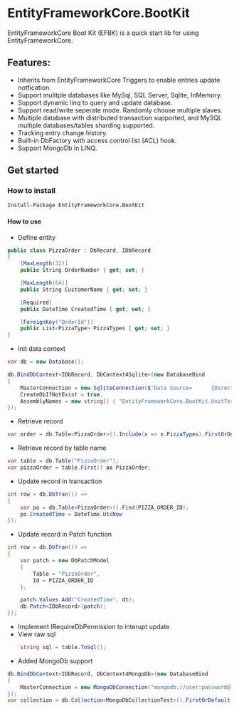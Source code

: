 # EntityFrameworkCore.BootKit
EntityFrameworkCore Boot Kit (EFBK) is a quick start lib for using EntityFrameworkCore.

## Features:

* Inherits from EntityFrameworkCore Triggers to enable entries update notfication.
* Support mulitple databases like MySql, SQL Server, Sqlite, InMemory.
* Support dynamic linq to query and update database.
* Support read/write seperate mode. Randomly choose multiple slaves.
* Multiple database with distributed transaction supported, and MySQL multiple databases/tables sharding supported.
* Tracking entry change history.
* Built-in DbFactory with access control list (ACL) hook.
* Support MongoDb in LINQ.

## Get started
### How to install
````sh
Install-Package EntityFrameworkCore.BootKit
````

#### How to use
* Define entity

````cs
public class PizzaOrder : DbRecord, IDbRecord
{
	[MaxLength(32)]
	public String OrderNumber { get; set; } 

	[MaxLength(64)]
	public String CustomerName { get; set; }

	[Required]
	public DateTime CreatedTime { get; set; }

	[ForeignKey("OrderId")]
	public List<PizzaType> PizzaTypes { get; set; }
}
````
* Init data context

````cs
var db = new Database();

db.BindDbContext<IDbRecord, DbContext4Sqlite>(new DatabaseBind
{
	MasterConnection = new SqliteConnection($"Data Source=		{Directory.GetCurrentDirectory()}\\..\\..\\..\\..\\bootkit.db"),
	CreateDbIfNotExist = true,
	AssemblyNames = new string[] { "EntityFrameworkCore.BootKit.UnitTest" }
});
````
* Retrieve record

````cs
var order = db.Table<PizzaOrder>().Include(x => x.PizzaTypes).FirstOrDefault();

````
* Retrieve record by table name

````cs
var table = db.Table("PizzaOrder");
var pizzaOrder = table.First() as PizzaOrder;
````
* Update record in transaction

````cs
int row = db.DbTran(() =>
{
	var po = db.Table<PizzaOrder>().Find(PIZZA_ORDER_ID);
    po.CreatedTime = DateTime.UtcNow
});
````
* Update record in Patch function

````cs
int row = db.DbTran(() =>
{
	var patch = new DbPatchModel
	{
		Table = "PizzaOrder",
		Id = PIZZA_ORDER_ID
	};

	patch.Values.Add("CreatedTime", dt);
	db.Patch<IDbRecord>(patch);
});
````
* Implement IRequireDbPermission to interupt update
* View raw sql

````cs
	string sql = table.ToSql();
````

* Added MongoDb support

````cs
db.BindDbContext<IDbRecord, DbContext4MongoDb>(new DatabaseBind
{
	MasterConnection = new MongoDbConnection("mongodb://user:password@localhost:27017/db"),
});
var collection = db.Collection<MongoDbCollectionTest>().FirstOrDefault();
````